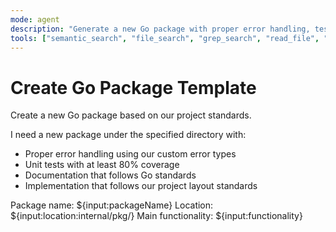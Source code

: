 ```yaml
---
mode: agent
description: "Generate a new Go package with proper error handling, testing, and documentation"
tools: ["semantic_search", "file_search", "grep_search", "read_file", "create_file"]
---
```


# Create Go Package Template

Create a new Go package based on our project standards.

I need a new package under the specified directory with:
- Proper error handling using our custom error types
- Unit tests with at least 80% coverage
- Documentation that follows Go standards
- Implementation that follows our project layout standards

Package name: ${input:packageName}
Location: ${input:location:internal/pkg/}
Main functionality: ${input:functionality}
